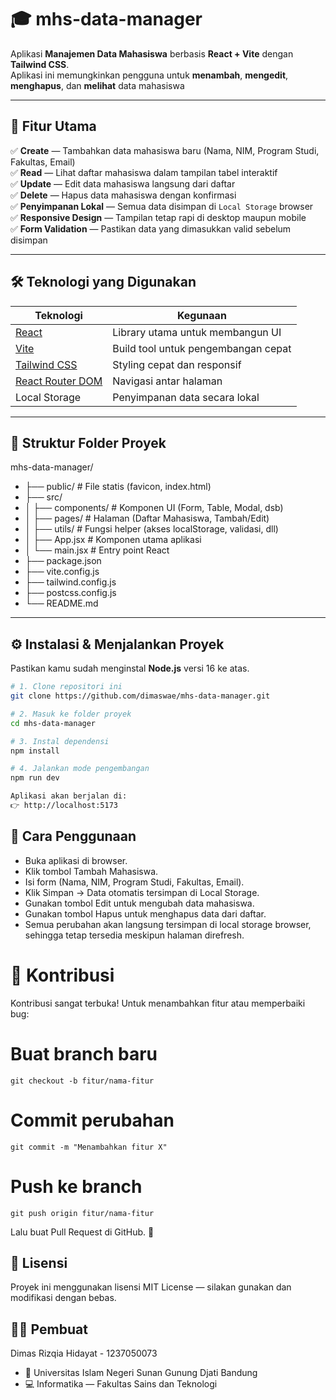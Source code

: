 # 🎓 mhs-data-manager

Aplikasi **Manajemen Data Mahasiswa** berbasis **React + Vite** dengan **Tailwind CSS**.  
Aplikasi ini memungkinkan pengguna untuk **menambah**, **mengedit**, **menghapus**, dan **melihat** data mahasiswa

---

## 🚀 Fitur Utama

✅ **Create** — Tambahkan data mahasiswa baru (Nama, NIM, Program Studi, Fakultas, Email)  
✅ **Read** — Lihat daftar mahasiswa dalam tampilan tabel interaktif  
✅ **Update** — Edit data mahasiswa langsung dari daftar  
✅ **Delete** — Hapus data mahasiswa dengan konfirmasi  
✅ **Penyimpanan Lokal** — Semua data disimpan di `Local Storage` browser  
✅ **Responsive Design** — Tampilan tetap rapi di desktop maupun mobile  
✅ **Form Validation** — Pastikan data yang dimasukkan valid sebelum disimpan  

---

## 🛠️ Teknologi yang Digunakan

| Teknologi | Kegunaan |
|------------|-----------|
| [React](https://react.dev/) | Library utama untuk membangun UI |
| [Vite](https://vitejs.dev/) | Build tool untuk pengembangan cepat |
| [Tailwind CSS](https://tailwindcss.com/) | Styling cepat dan responsif |
| [React Router DOM](https://reactrouter.com/) | Navigasi antar halaman |
| Local Storage | Penyimpanan data secara lokal |

---

## 📂 Struktur Folder Proyek
mhs-data-manager/

- ├── public/ # File statis (favicon, index.html)
- ├── src/
- │ ├── components/ # Komponen UI (Form, Table, Modal, dsb)
- │ ├── pages/ # Halaman (Daftar Mahasiswa, Tambah/Edit)
- │ ├── utils/ # Fungsi helper (akses localStorage, validasi, dll)
- │ ├── App.jsx # Komponen utama aplikasi
- │ └── main.jsx # Entry point React
- ├── package.json
- ├── vite.config.js
- ├── tailwind.config.js
- ├── postcss.config.js
- └── README.md


---

## ⚙️ Instalasi & Menjalankan Proyek

Pastikan kamu sudah menginstal **Node.js** versi 16 ke atas.

```bash
# 1. Clone repositori ini
git clone https://github.com/dimaswae/mhs-data-manager.git

# 2. Masuk ke folder proyek
cd mhs-data-manager

# 3. Instal dependensi
npm install

# 4. Jalankan mode pengembangan
npm run dev

Aplikasi akan berjalan di:
👉 http://localhost:5173

```

## 🧠 Cara Penggunaan

- Buka aplikasi di browser.
- Klik tombol Tambah Mahasiswa.
- Isi form (Nama, NIM, Program Studi, Fakultas, Email).
- Klik Simpan → Data otomatis tersimpan di Local Storage.
- Gunakan tombol Edit untuk mengubah data mahasiswa.
- Gunakan tombol Hapus untuk menghapus data dari daftar.
- Semua perubahan akan langsung tersimpan di local storage browser, sehingga tetap tersedia meskipun halaman direfresh.

# 🤝 Kontribusi
Kontribusi sangat terbuka!
Untuk menambahkan fitur atau memperbaiki bug:

# Buat branch baru

```
git checkout -b fitur/nama-fitur
```
# Commit perubahan
```
git commit -m "Menambahkan fitur X"
```
# Push ke branch
```
git push origin fitur/nama-fitur
```
Lalu buat Pull Request di GitHub. 🎉

## 📜 Lisensi
Proyek ini menggunakan lisensi MIT License — silakan gunakan dan modifikasi dengan bebas.

## 👨‍💻 Pembuat
Dimas Rizqia Hidayat - 1237050073
- 📍 Universitas Islam Negeri Sunan Gunung Djati Bandung
- 💻 Informatika — Fakultas Sains dan Teknologi
